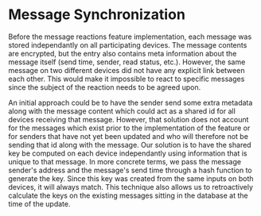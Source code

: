 # Message Synchronization

Before the message reactions feature implementation, each message was stored independantly on all participating devices. The message contents are encrypted, but the entry also contains meta information about the message itself (send time, sender, read status, etc.). However, the same message on two different devices did not have any explicit link between each other. This would make it impossible to react to specific messages since the subject of the reaction needs to be agreed upon.

An initial approach could be to have the sender send some extra metadata along with the message content which could act as a shared id for all devices receiving that message. However, that solution does not account for the messages which exist prior to the implementation of the feature or for senders that have not yet been updated and who will therefore not be sending that id along with the message. Our solution is to have the shared key be computed on each device independantly using information that is unique to that message. In more concrete terms, we pass the message sender's address and the message's send time through a hash function to generate the key. Since this key was created from the same inputs on both devices, it will always match. This technique also allows us to retroactively calculate the keys on the existing messages sitting in the database at the time of the update.
